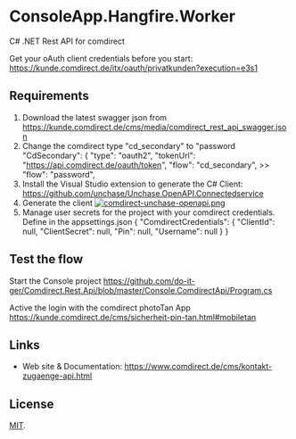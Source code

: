 # ConsoleApp.Hangfire.Worker
C# .NET Rest API for comdirect

Get your oAuth client credentials before you start:
https://kunde.comdirect.de/itx/oauth/privatkunden?execution=e3s1

## Requirements

1. Download the latest swagger json from https://kunde.comdirect.de/cms/media/comdirect_rest_api_swagger.json
2. Change the comdirect type "cd_secondary" to  "password
    "CdSecondary": {
      "type": "oauth2",
      "tokenUrl": "https://api.comdirect.de/oauth/token",
      "flow": "cd_secondary", >>  "flow": "password",
3. Install the Visual Studio extension to generate the C# Client: https://github.com/unchase/Unchase.OpenAPI.Connectedservice      
4. Generate the client [![comdirect-unchase-openapi.png](https://i.postimg.cc/bvjFpBWf/comdirect-unchase-openapi.png)](https://postimg.cc/75mNNmqK)
5. Manage user secrets for the project with your comdirect credentials. Define in the appsettings.json 
{
  "ComdirectCredentials": {
    "ClientId": null,
    "ClientSecret": null,
    "Pin": null,
    "Username": null
  }
}


## Test the flow

Start the Console project
https://github.com/do-it-ger/Comdirect.Rest.Api/blob/master/Console.ComdirectApi/Program.cs

Active the login with the comdirect photoTan App https://kunde.comdirect.de/cms/sicherheit-pin-tan.html#mobiletan 


## Links

* Web site & Documentation: https://www.comdirect.de/cms/kontakt-zugaenge-api.html

## License

[MIT](LICENSE).
